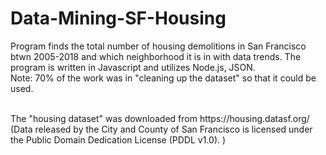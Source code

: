 # Data-Mining-SF-Housing
Program finds the total number of housing demolitions in San Francisco btwn 2005-2018 and which neighborhood it is in with data trends.
The program is written in Javascript and utilizes Node.js, JSON.
<br>
Note: 70% of the work was in "cleaning up the dataset" so that it could be used.

<br>
The "housing dataset" was downloaded from https://housing.datasf.org/ <br>
(Data released by the City and County of San Francisco is licensed under the Public Domain Dedication License (PDDL v1.0). )
